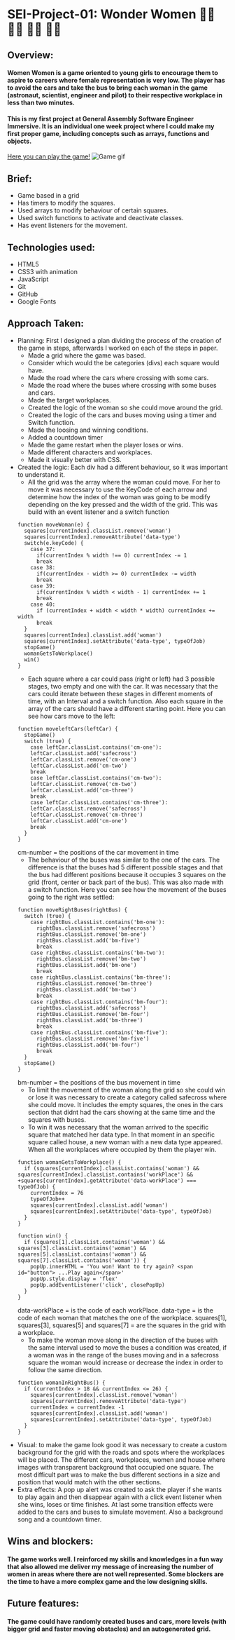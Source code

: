 <!-- Link to your project
○ Brief
○ Overview & concept of the project
○ Technologies used
○ Approach taken - Thought process & methods of producing it
○ Snippets of your code and screenshots of your project
○ Wins and Blockers
○ Future features
○ What you have learned (tech & soft skills)
 -->

# **SEI-Project-01: Wonder Women** :woman_astronaut: :woman_scientist: :construction_worker_woman: :woman_pilot:

## Overview:
#### Women Women is a game oriented to young girls to encourage them to aspire to careers where female representation is very low. The player has to avoid the cars and take the bus to bring each woman in the game (astronaut, scientist, engineer and pilot) to their respective workplace in less than two minutes.
#### This is my first project at General Assembly Software Engineer Immersive. It is an individual one week project where I could make my first proper game, including concepts such as arrays, functions and objects.

[Here you can play the game!](http://camilabuenamar.github.io/project-01)
![Game gif](https://gph.is/g/ZYAyn3D)

## Brief:
- Game based in a grid
- Has timers to modify the squares.
- Used arrays to modify behaviour of certain squares.
- Used switch functions to activate and deactivate classes.
- Has event listeners for the movement.

## Technologies used:
- HTML5
- CSS3 with animation
- JavaScript
- Git
- GitHub
- Google Fonts

## Approach Taken:
- Planning: First I designed a plan dividing the process of the creation of the game in steps, afterwards I worked on each of the steps in paper.
  - Made a grid where the game was based.
  - Consider which would the be categories (divs) each square would have.
  - Made the road where the cars where crossing with some cars.
  - Made the road where the buses where crossing with some buses and cars.
  - Made the target workplaces.
  - Created the logic of the woman so she could move around the grid.
  - Created the logic of the cars and buses moving using a timer and Switch function.
  - Made the loosing and winning conditions.
  - Added a countdown timer
  - Made the game restart when the player loses or wins.
  - Made different characters and workplaces.
  - Made it visually better with CSS.
- Created the logic: Each div had a different behaviour, so it was important to understand it.
  - All the grid was the array where the woman could move. For her to move it was necessary to use the KeyCode of each arrow and determine how the index of the woman was going to be modify depending on the key pressed and the width of the grid. This was build with an event listener and a switch function
  ```
  function moveWoman(e) {
    squares[currentIndex].classList.remove('woman')
    squares[currentIndex].removeAttribute('data-type')
    switch(e.keyCode) {
      case 37:
        if(currentIndex % width !== 0) currentIndex -= 1
        break
      case 38:
        if(currentIndex - width >= 0) currentIndex -= width
        break
      case 39:
        if(currentIndex % width < width - 1) currentIndex += 1
        break
      case 40:
        if (currentIndex + width < width * width) currentIndex += width
        break
    }
    squares[currentIndex].classList.add('woman')
    squares[currentIndex].setAttribute('data-type', typeOfJob)
    stopGame()
    womanGetsToWorkplace()
    win()
  }
  ```
  - Each square where a car could pass (right or left) had 3 possible stages, two empty and one with the car. It was necessary that the cars could iterate between these stages in different moments of time, with an Interval and a switch function. Also each square in the array of the cars should have a different starting point.
  Here you can see how cars move to the left:
  ```
  function moveleftCars(leftCar) {
    stopGame()
    switch (true) {
      case leftCar.classList.contains('cm-one'):
      leftCar.classList.add('safecross')
      leftCar.classList.remove('cm-one')
      leftCar.classList.add('cm-two')
      break
      case leftCar.classList.contains('cm-two'):
      leftCar.classList.remove('cm-two')
      leftCar.classList.add('cm-three')
      break
      case leftCar.classList.contains('cm-three'):
      leftCar.classList.remove('safecross')
      leftCar.classList.remove('cm-three')
      leftCar.classList.add('cm-one')
      break
    }
  }
  ```  
  cm-number = the positions of the car movement in time
  - The behaviour of the buses was similar to the one of the cars. The difference is that the buses had 5 different possible stages and that the bus had different positions because it occupies 3 squares on the grid (front, center or back part of the bus). This was also made with a switch function.
  Here you can see how the movement of the buses going to the right was settled:
  ```
  function moveRightBuses(rightBus) {
    switch (true) {
      case rightBus.classList.contains('bm-one'):
        rightBus.classList.remove('safecross')
        rightBus.classList.remove('bm-one')
        rightBus.classList.add('bm-five')
        break
      case rightBus.classList.contains('bm-two'):
        rightBus.classList.remove('bm-two')
        rightBus.classList.add('bm-one')
        break
      case rightBus.classList.contains('bm-three'):
        rightBus.classList.remove('bm-three')
        rightBus.classList.add('bm-two')
        break
      case rightBus.classList.contains('bm-four'):
        rightBus.classList.add('safecross')
        rightBus.classList.remove('bm-four')
        rightBus.classList.add('bm-three')
        break
      case rightBus.classList.contains('bm-five'):
        rightBus.classList.remove('bm-five')
        rightBus.classList.add('bm-four')
        break
    }
    stopGame()
  }
  ```
  bm-number = the positions of the bus movement in time
  -  To limit the movement of the woman along the grid so she could win or lose it was necessary to create a category called safecross where she could move. It includes the empty squares, the ones in the cars section that didnt had the cars showing at the same time and the squares with buses.
  - To win it was necessary that the woman arrived to the specific square that matched her data type. In that moment in an specific square called house, a new woman with a new data type appeared. When all the workplaces where occupied by them the player win.
  ```
  function womanGetsToWorkplace() {
    if (squares[currentIndex].classList.contains('woman') && squares[currentIndex].classList.contains('workPlace') && +squares[currentIndex].getAttribute('data-workPlace') === typeOfJob) {
      currentIndex = 76
      typeOfJob++
      squares[currentIndex].classList.add('woman')
      squares[currentIndex].setAttribute('data-type', typeOfJob)
    }
  }

  function win() {
    if (squares[1].classList.contains('woman') && squares[3].classList.contains('woman') && squares[5].classList.contains('woman') && squares[7].classList.contains('woman')) {
      popUp.innerHTML = 'You won! Want to try again? <span id="button"> ...Play again</span>'
      popUp.style.display = 'flex'
      popUp.addEventListener('click', closePopUp)
    }
  }
  ```
  data-workPlace = is the code of each workPlace.
  data-type = is the code of each woman that matches the one of the workplace.
  squares[1], squares[3], squares[5] and squares[7] = are the squares in the grid with a workplace.
  - To make the woman move along in the direction of the buses with the same interval used to move the buses a condition was created, if a woman was in the range of the buses moving and in a safecross square the woman would increase or decrease the index in order to follow the same direction.
  ```
  function womanInRightBus() {
    if (currentIndex > 18 && currentIndex <= 26) {
      squares[currentIndex].classList.remove('woman')
      squares[currentIndex].removeAttribute('data-type')
      currentIndex = currentIndex -1
      squares[currentIndex].classList.add('woman')
      squares[currentIndex].setAttribute('data-type', typeOfJob)
    }
  }
  ```
- Visual: to make the game look good it was necessary to create a custom background for the grid with the roads and spots where the workplaces will be placed. The different cars, workplaces, women and house where images with transparent background that occupied one square. The most difficult part was to make the bus different sections in a size and position that would match with the other sections.
- Extra effects: A pop up alert was created to ask the player if she wants to play again and then disappear again with a click event listener when she wins, loses or time finishes. At last some transition effects were added to the cars and buses to simulate movement. Also a background song and a countdown timer.

## Wins and blockers:
#### The game works well. I reinforced my skills and knowledges in a fun way that also allowed me deliver my message of increasing the number of women in areas where there are not well represented. Some blockers are the time to have a more complex game and the low designing skills.

## Future features:
#### The game could have randomly created buses and cars, more levels (with bigger grid and faster moving obstacles) and an autogenerated grid.

